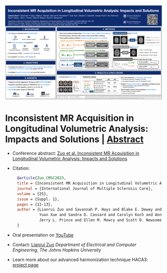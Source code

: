 ![poster](actrims_poster.png)
# Inconsistent MR Acquisition in Longitudinal Volumetric Analysis: Impacts and Solutions | [Abstract](https://cmsc.confex.com/cmsc/2023/meetingapp.cgi/Paper/8967)

- Conference abstract: [Zuo et al. Inconsistent MR Acquisition in Longitudinal Volumetric Analysis: Impacts and Solutions](https://cmsc.confex.com/cmsc/2023/meetingapp.cgi/Paper/8967)

- Citation:
    ```bibtex
      @article{Zuo_CMSC2023,
      title = {Inconsistent MR Acquisition in Longitudinal Volumetric Analysis: Impacts and Solutions},
      journal = {International Journal of Multiple Sclerosis Care},
      volume = {25},
      issue = {Suppl. 1},
      pages = {12-13},
      author = {Lianrui Zuo and Savannah P. Hays and Blake E. Dewey and Samuel W. Remedios and
                Yuan Xue and Sandra D. Cassard and Carolyn Koch and Ann Fishman and Aaron Carass and
                Jerry L. Prince and Ellen M. Mowry and Scott D. Newsome}
      }
    ```
    
- Oral presentation on [YouTube]((https://www.youtube.com/watch?v=TpdB55wxgs4&t=2s))

- Contact: [Lianrui Zuo](lr_zuo@jhu.edu) *Department of Electrical and Computer Engineering, The Johns Hopkins University*

- Learn more about our advanced harmonization technique HACA3: [project page](https://github.com/lianruizuo/haca3)
